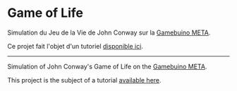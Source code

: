 # Game of Life

Simulation du Jeu de la Vie de John Conway sur la [Gamebuino META](https://gamebuino.com/).

Ce projet fait l'objet d'un tutoriel [disponible ici](https://iw4rr10r.github.io/gb-game-of-life/).

---

Simulation of John Conway's Game of Life on the [Gamebuino META](https://gamebuino.com/).

This project is the subject of a tutorial [available here](https://iw4rr10r.github.io/gb-game-of-life/).
